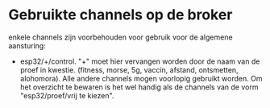 # Gebruikte channels op de broker
enkele channels zijn voorbehouden voor gebruik voor de algemene aansturing:
* esp32/+/control.
"+" moet hier vervangen worden door de naam van de proef in kwestie.
(fitness, morse, 5g, vaccin, afstand, ontsmetten, alohomora).
Alle andere channels mogen voorlopig gebruikt worden. 
Om het overzicht te bewaren is het wel handig als de channels van de vorm "esp32/proef/vrij te kiezen".
